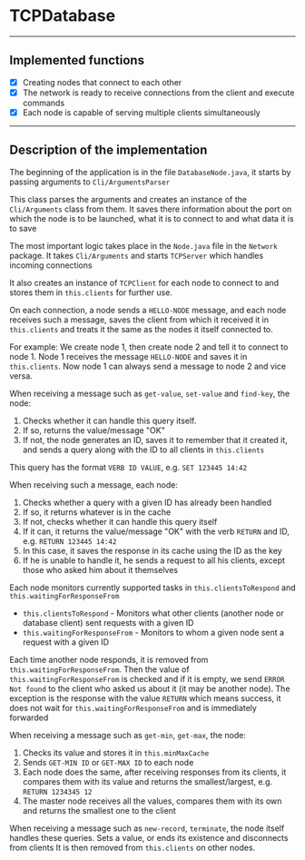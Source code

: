 # TCPDatabase

-----

## Implemented functions

- [X] Creating nodes that connect to each other
- [X] The network is ready to receive connections from the client and execute commands
- [X] Each node is capable of serving multiple clients simultaneously

-----

## Description of the implementation

The beginning of the application is in the file `DatabaseNode.java`, it starts by passing arguments to `Cli/ArgumentsParser`

This class parses the arguments and creates an instance of the `Cli/Arguments` class from them.
It saves there information about the port on which the node is to be launched, what it is to connect to and what data it is to save

The most important logic takes place in the `Node.java` file in the `Network` package.
It takes `Cli/Arguments` and starts `TCPServer` which handles incoming connections

It also creates an instance of `TCPClient` for each node to connect to and stores them in `this.clients` for further use.

On each connection, a node sends a `HELLO-NODE` message, and each node receives such a message,
saves the client from which it received it in `this.clients` and treats it the same as the nodes it itself connected to.

For example: We create node 1, then create node 2 and tell it to connect to node 1. Node 1 receives the message `HELLO-NODE`
and saves it in `this.clients`. Now node 1 can always send a message to node 2 and vice versa.

When receiving a message such as `get-value`, `set-value` and `find-key`, the node:

1. Checks whether it can handle this query itself.
2. If so, returns the value/message "OK"
3. If not, the node generates an ID, saves it to remember that it created it, and sends a query along with the ID to all clients in `this.clients`

This query has the format `VERB ID VALUE`, e.g. `SET 123445 14:42`

When receiving such a message, each node:

1. Checks whether a query with a given ID has already been handled
2. If so, it returns whatever is in the cache
3. If not, checks whether it can handle this query itself
4. If it can, it returns the value/message "OK" with the verb `RETURN` and ID, e.g. `RETURN 123445 14:42`
5. In this case, it saves the response in its cache using the ID as the key
6. If he is unable to handle it, he sends a request to all his clients, except those who asked him about it themselves

Each node monitors currently supported tasks in `this.clientsToRespond` and `this.waitingForResponseFrom`

- `this.clientsToRespond` - Monitors what other clients (another node or database client) sent requests with a given ID
- `this.waitingForResponseFrom` - Monitors to whom a given node sent a request with a given ID

Each time another node responds, it is removed from `this.waitingForResponseFrom`.
Then the value of `this.waitingForResponseFrom` is checked and if it is empty, we send `ERROR Not found` to the client who asked us about it (it may be another node).
The exception is the response with the value `RETURN` which means success, it does not wait for `this.waitingForResponseFrom` and is immediately forwarded

When receiving a message such as `get-min`, `get-max`, the node:

1. Checks its value and stores it in `this.minMaxCache`
2. Sends `GET-MIN ID` or `GET-MAX ID` to each node
3. Each node does the same, after receiving responses from its clients, it compares them with its value and returns the smallest/largest, e.g. `RETURN 1234345 12`
4. The master node receives all the values, compares them with its own and returns the smallest one to the client

When receiving a message such as `new-record`, `terminate`, the node itself handles these queries. Sets a value, or ends its existence and disconnects from clients
It is then removed from `this.clients` on other nodes.
